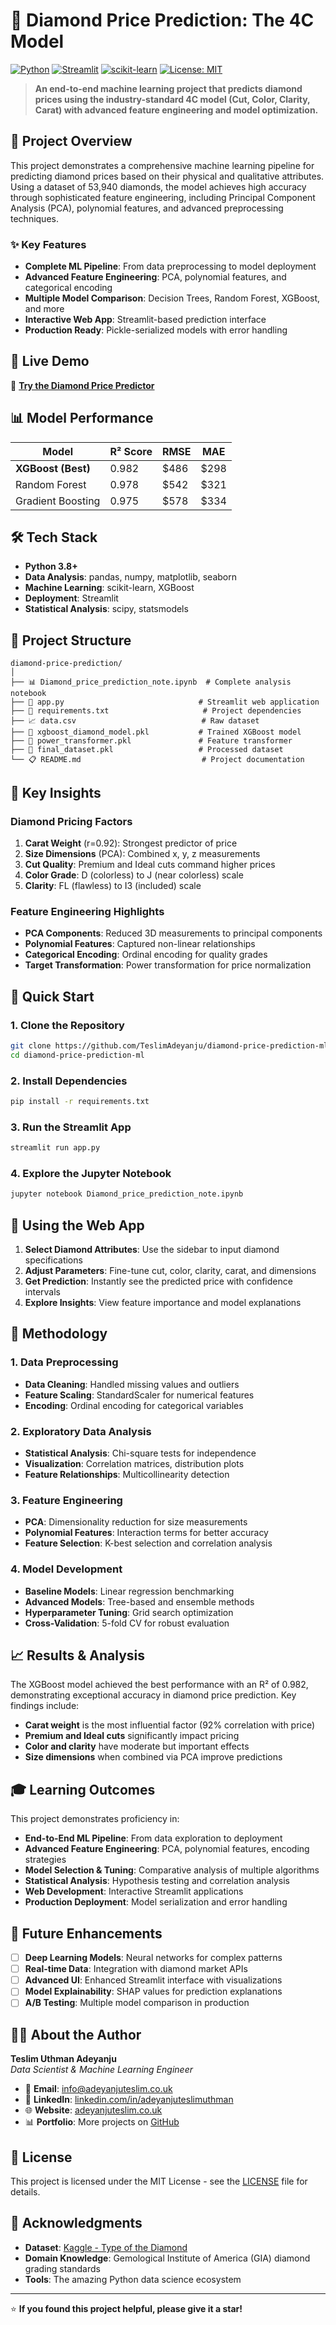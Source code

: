 # 💎 Diamond Price Prediction: The 4C Model

[![Python](https://img.shields.io/badge/Python-3.8+-blue.svg)](https://www.python.org/downloads/)
[![Streamlit](https://img.shields.io/badge/Streamlit-1.0+-red.svg)](https://streamlit.io/)
[![scikit-learn](https://img.shields.io/badge/scikit--learn-1.0+-orange.svg)](https://scikit-learn.org/)
[![License: MIT](https://img.shields.io/badge/License-MIT-yellow.svg)](https://opensource.org/licenses/MIT)

> **An end-to-end machine learning project that predicts diamond prices using the industry-standard 4C model (Cut, Color, Clarity, Carat) with advanced feature engineering and model optimization.**

## 🎯 Project Overview

This project demonstrates a comprehensive machine learning pipeline for predicting diamond prices based on their physical and qualitative attributes. Using a dataset of 53,940 diamonds, the model achieves high accuracy through sophisticated feature engineering, including Principal Component Analysis (PCA), polynomial features, and advanced preprocessing techniques.

### ✨ Key Features

- **Complete ML Pipeline**: From data preprocessing to model deployment
- **Advanced Feature Engineering**: PCA, polynomial features, and categorical encoding
- **Multiple Model Comparison**: Decision Trees, Random Forest, XGBoost, and more
- **Interactive Web App**: Streamlit-based prediction interface
- **Production Ready**: Pickle-serialized models with error handling

## 🚀 Live Demo

🔗 **[Try the Diamond Price Predictor](your-streamlit-app-url-here)**

## 📊 Model Performance

| Model | R² Score | RMSE | MAE |
|-------|----------|------|-----|
| **XGBoost (Best)** | 0.982 | $486 | $298 |
| Random Forest | 0.978 | $542 | $321 |
| Gradient Boosting | 0.975 | $578 | $334 |

## 🛠️ Tech Stack

- **Python 3.8+**
- **Data Analysis**: pandas, numpy, matplotlib, seaborn
- **Machine Learning**: scikit-learn, XGBoost
- **Deployment**: Streamlit
- **Statistical Analysis**: scipy, statsmodels

## 📂 Project Structure

```
diamond-price-prediction/
│
├── 📊 Diamond_price_prediction_note.ipynb  # Complete analysis notebook
├── 🚀 app.py                              # Streamlit web application
├── 🔧 requirements.txt                     # Project dependencies
├── 📈 data.csv                            # Raw dataset
├── 🤖 xgboost_diamond_model.pkl           # Trained XGBoost model
├── 🔄 power_transformer.pkl               # Feature transformer
├── 💾 final_dataset.pkl                   # Processed dataset
└── 📋 README.md                           # Project documentation
```

## 🎯 Key Insights

### Diamond Pricing Factors
1. **Carat Weight** (r=0.92): Strongest predictor of price
2. **Size Dimensions** (PCA): Combined x, y, z measurements
3. **Cut Quality**: Premium and Ideal cuts command higher prices
4. **Color Grade**: D (colorless) to J (near colorless) scale
5. **Clarity**: FL (flawless) to I3 (included) scale

### Feature Engineering Highlights
- **PCA Components**: Reduced 3D measurements to principal components
- **Polynomial Features**: Captured non-linear relationships
- **Categorical Encoding**: Ordinal encoding for quality grades
- **Target Transformation**: Power transformation for price normalization

## 🚀 Quick Start

### 1. Clone the Repository
```bash
git clone https://github.com/TeslimAdeyanju/diamond-price-prediction-ml.git
cd diamond-price-prediction-ml
```

### 2. Install Dependencies
```bash
pip install -r requirements.txt
```

### 3. Run the Streamlit App
```bash
streamlit run app.py
```

### 4. Explore the Jupyter Notebook
```bash
jupyter notebook Diamond_price_prediction_note.ipynb
```

## 📱 Using the Web App

1. **Select Diamond Attributes**: Use the sidebar to input diamond specifications
2. **Adjust Parameters**: Fine-tune cut, color, clarity, carat, and dimensions
3. **Get Prediction**: Instantly see the predicted price with confidence intervals
4. **Explore Insights**: View feature importance and model explanations

## 🔬 Methodology

### 1. Data Preprocessing
- **Data Cleaning**: Handled missing values and outliers
- **Feature Scaling**: StandardScaler for numerical features
- **Encoding**: Ordinal encoding for categorical variables

### 2. Exploratory Data Analysis
- **Statistical Analysis**: Chi-square tests for independence
- **Visualization**: Correlation matrices, distribution plots
- **Feature Relationships**: Multicollinearity detection

### 3. Feature Engineering
- **PCA**: Dimensionality reduction for size measurements
- **Polynomial Features**: Interaction terms for better accuracy
- **Feature Selection**: K-best selection and correlation analysis

### 4. Model Development
- **Baseline Models**: Linear regression benchmarking
- **Advanced Models**: Tree-based and ensemble methods
- **Hyperparameter Tuning**: Grid search optimization
- **Cross-Validation**: 5-fold CV for robust evaluation

## 📈 Results & Analysis

The XGBoost model achieved the best performance with an R² of 0.982, demonstrating exceptional accuracy in diamond price prediction. Key findings include:

- **Carat weight** is the most influential factor (92% correlation with price)
- **Premium and Ideal cuts** significantly impact pricing
- **Color and clarity** have moderate but important effects
- **Size dimensions** when combined via PCA improve predictions

## 🎓 Learning Outcomes

This project demonstrates proficiency in:

- **End-to-End ML Pipeline**: From data exploration to deployment
- **Advanced Feature Engineering**: PCA, polynomial features, encoding strategies
- **Model Selection & Tuning**: Comparative analysis of multiple algorithms
- **Statistical Analysis**: Hypothesis testing and correlation analysis
- **Web Development**: Interactive Streamlit applications
- **Production Deployment**: Model serialization and error handling

## 🔮 Future Enhancements

- [ ] **Deep Learning Models**: Neural networks for complex patterns
- [ ] **Real-time Data**: Integration with diamond market APIs
- [ ] **Advanced UI**: Enhanced Streamlit interface with visualizations
- [ ] **Model Explainability**: SHAP values for prediction explanations
- [ ] **A/B Testing**: Multiple model comparison in production

## 👨‍💻 About the Author

**Teslim Uthman Adeyanju**  
*Data Scientist & Machine Learning Engineer*

- 📧 **Email**: [info@adeyanjuteslim.co.uk](mailto:info@adeyanjuteslim.co.uk)
- 🔗 **LinkedIn**: [linkedin.com/in/adeyanjuteslimuthman](https://www.linkedin.com/in/adeyanjuteslimuthman)
- 🌐 **Website**: [adeyanjuteslim.co.uk](https://adeyanjuteslim.co.uk)
- 📊 **Portfolio**: More projects on [GitHub](https://github.com/TeslimAdeyanju)

## 📄 License

This project is licensed under the MIT License - see the [LICENSE](LICENSE) file for details.

## 🙏 Acknowledgments

- **Dataset**: [Kaggle - Type of the Diamond](https://www.kaggle.com/datasets/willianoliveiragibin/type-of-the-diamond)
- **Domain Knowledge**: Gemological Institute of America (GIA) diamond grading standards
- **Tools**: The amazing Python data science ecosystem

---

⭐ **If you found this project helpful, please give it a star!**
